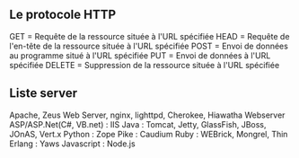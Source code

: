 ## Le protocole HTTP

  GET = Requête de la ressource située à l'URL spécifiée
  HEAD = Requête de l'en-tête de la ressource située à l'URL spécifiée
  POST = Envoi de données au programme situé à l'URL spécifiée
  PUT = Envoi de données à l'URL spécifiée
  DELETE = Suppression de la ressource située à l'URL spécifiée


## Liste server

  Apache, Zeus Web Server, nginx, lighttpd, Cherokee, Hiawatha Webserver
  ASP/ASP.Net(C#, VB.net) : IIS
  Java : Tomcat, Jetty, GlassFish, JBoss, JOnAS, Vert.x
  Python : Zope
  Pike : Caudium
  Ruby : WEBrick, Mongrel, Thin
  Erlang : Yaws
  Javascript : Node.js
